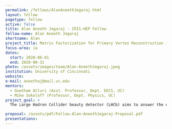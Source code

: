```yaml
---
permalink: /fellows/AlanAneethJegaraj.html
layout: fellow
pagetype: fellow
active: false
title: Alan Aneeth Jegaraj - IRIS-HEP Fellow
fellow-name: Alan Aneeth Jegaraj
shortname: Alan
project_title: Matrix Factorization for Primary Vertex Reconstruction in LHCb
focus-area: ia
dates:
  start: 2020-06-01
  end: 2020-08-31
photo: /assets/images/team/Alan-AneethJegaraj.jpeg
institution: University of Cincinnati
website:
e-mail: aneethaj@mail.uc.edu
mentors:
  - Gowtham Atluri (Asst. Professor, Dept. EECS, UC)
  - Mike Sokoloff (Professor, Dept. Physics, UC)
project_goal: >
  The Large Hadron Collider beauty detector (LHCb) aims to answer the question “Why is matter more prevalent than anti-matter in the         observable Universe” by studying beauty/bottom quarks (b-quarks) and their anti-matter counterpart (b anti-quarks) which were abundant at the time after Big-Bang. The LHCb detector is expected to produce 4Tb/sec of data when it starts running in 2021 after the LS2 maintenance is completed. This calls for efficient track and primary vertex (PV) reconstruction algorithms to analyze data effectively within a practical time frame using relatively low powered computers. This project aims to develop a python workflow to test the viability of matrix factorization for PV identification, specifically Matrix tri-factorization with orthogonality constraints.

proposal: /assets/pdf/Fellow-Alan-AneethJegaraj-Proposal.pdf
presentations:
---
```

